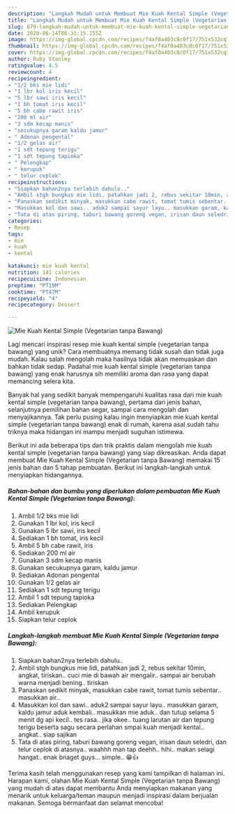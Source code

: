 ```yaml
---
description: "Langkah Mudah untuk Membuat Mie Kuah Kental Simple (Vegetarian tanpa Bawang), Lezat Sekali"
title: "Langkah Mudah untuk Membuat Mie Kuah Kental Simple (Vegetarian tanpa Bawang), Lezat Sekali"
slug: 679-langkah-mudah-untuk-membuat-mie-kuah-kental-simple-vegetarian-tanpa-bawang-lezat-sekali
date: 2020-06-14T06:31:15.155Z
image: https://img-global.cpcdn.com/recipes/f4af0a403c8c0f17/751x532cq70/mie-kuah-kental-simple-vegetarian-tanpa-bawang-foto-resep-utama.jpg
thumbnail: https://img-global.cpcdn.com/recipes/f4af0a403c8c0f17/751x532cq70/mie-kuah-kental-simple-vegetarian-tanpa-bawang-foto-resep-utama.jpg
cover: https://img-global.cpcdn.com/recipes/f4af0a403c8c0f17/751x532cq70/mie-kuah-kental-simple-vegetarian-tanpa-bawang-foto-resep-utama.jpg
author: Ruby Stanley
ratingvalue: 4.5
reviewcount: 4
recipeingredient:
- "1/2 bks mie lidi"
- "1 lbr kol iris kecil"
- "5 lbr sawi iris kecil"
- "1 bh tomat iris kecil"
- "5 bh cabe rawit iris"
- "200 ml air"
- "3 sdm kecap manis"
- "secukupnya garam kaldu jamur"
- " Adonan pengental"
- "1/2 gelas air"
- "1 sdt tepung terigu"
- "1 sdt tepung tapioka"
- " Pelengkap"
- " kerupuk"
- " telur ceplok"
recipeinstructions:
- "Siapkan bahan2nya terlebih dahulu.."
- "Ambil stgh bungkus mie lidi, patahkan jadi 2, rebus sekitar 10min, angkat, tiriskan.. cuci mie di bawah air mengalir.. sampai air berubah warna menjadi bening.. tiriskan"
- "Panaskan sedikit minyak, masukkan cabe rawit, tomat tumis sebentar.. masukkan air.."
- "Masukkan kol dan sawi.. aduk2 sampai sayur layu.. masukkan garam, kaldu jamur aduk kembali.. masukkan mie aduk.. dan tutup selama 5 menit dg api kecil.. tes rasa.. jika okee.. tuang larutan air dan tepung terigu beserta sagu secara perlahan smpai kuah menjadi kental.. angkat.. siap sajikan"
- "Tata di atas piring, taburi bawang goreng vegan, irisan daun seledri, dan telur ceplok di atasnya.. waahhh man tap deehh.. hihi.. makan selagi hangat.. enak bnaget guys... simple.. 😁👍"
categories:
- Resep
tags:
- mie
- kuah
- kental

katakunci: mie kuah kental 
nutrition: 141 calories
recipecuisine: Indonesian
preptime: "PT19M"
cooktime: "PT47M"
recipeyield: "4"
recipecategory: Dessert

---
```



![Mie Kuah Kental Simple (Vegetarian tanpa Bawang)](https://img-global.cpcdn.com/recipes/f4af0a403c8c0f17/751x532cq70/mie-kuah-kental-simple-vegetarian-tanpa-bawang-foto-resep-utama.jpg)

Lagi mencari inspirasi resep mie kuah kental simple (vegetarian tanpa bawang) yang unik? Cara membuatnya memang tidak susah dan tidak juga mudah. Kalau salah mengolah maka hasilnya tidak akan memuaskan dan bahkan tidak sedap. Padahal mie kuah kental simple (vegetarian tanpa bawang) yang enak harusnya sih memiliki aroma dan rasa yang dapat memancing selera kita.

Banyak hal yang sedikit banyak mempengaruhi kualitas rasa dari mie kuah kental simple (vegetarian tanpa bawang), pertama dari jenis bahan, selanjutnya pemilihan bahan segar, sampai cara mengolah dan menyajikannya. Tak perlu pusing kalau ingin menyiapkan mie kuah kental simple (vegetarian tanpa bawang) enak di rumah, karena asal sudah tahu triknya maka hidangan ini mampu menjadi suguhan istimewa.




Berikut ini ada beberapa tips dan trik praktis dalam mengolah mie kuah kental simple (vegetarian tanpa bawang) yang siap dikreasikan. Anda dapat membuat Mie Kuah Kental Simple (Vegetarian tanpa Bawang) memakai 15 jenis bahan dan 5 tahap pembuatan. Berikut ini langkah-langkah untuk menyiapkan hidangannya.

<!--inarticleads1-->

##### Bahan-bahan dan bumbu yang diperlukan dalam pembuatan Mie Kuah Kental Simple (Vegetarian tanpa Bawang):

1. Ambil 1/2 bks mie lidi
1. Gunakan 1 lbr kol, iris kecil
1. Gunakan 5 lbr sawi, iris kecil
1. Sediakan 1 bh tomat, iris kecil
1. Ambil 5 bh cabe rawit, iris
1. Sediakan 200 ml air
1. Gunakan 3 sdm kecap manis
1. Gunakan secukupnya garam, kaldu jamur
1. Sediakan  Adonan pengental
1. Gunakan 1/2 gelas air
1. Sediakan 1 sdt tepung terigu
1. Ambil 1 sdt tepung tapioka
1. Sediakan  Pelengkap
1. Ambil  kerupuk
1. Siapkan  telur ceplok




<!--inarticleads2-->

##### Langkah-langkah membuat Mie Kuah Kental Simple (Vegetarian tanpa Bawang):

1. Siapkan bahan2nya terlebih dahulu..
1. Ambil stgh bungkus mie lidi, patahkan jadi 2, rebus sekitar 10min, angkat, tiriskan.. cuci mie di bawah air mengalir.. sampai air berubah warna menjadi bening.. tiriskan
1. Panaskan sedikit minyak, masukkan cabe rawit, tomat tumis sebentar.. masukkan air..
1. Masukkan kol dan sawi.. aduk2 sampai sayur layu.. masukkan garam, kaldu jamur aduk kembali.. masukkan mie aduk.. dan tutup selama 5 menit dg api kecil.. tes rasa.. jika okee.. tuang larutan air dan tepung terigu beserta sagu secara perlahan smpai kuah menjadi kental.. angkat.. siap sajikan
1. Tata di atas piring, taburi bawang goreng vegan, irisan daun seledri, dan telur ceplok di atasnya.. waahhh man tap deehh.. hihi.. makan selagi hangat.. enak bnaget guys... simple.. 😁👍




Terima kasih telah menggunakan resep yang kami tampilkan di halaman ini. Harapan kami, olahan Mie Kuah Kental Simple (Vegetarian tanpa Bawang) yang mudah di atas dapat membantu Anda menyiapkan makanan yang menarik untuk keluarga/teman maupun menjadi inspirasi dalam berjualan makanan. Semoga bermanfaat dan selamat mencoba!
